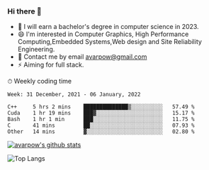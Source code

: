 ### Hi there 👋
<!--I have been a GitHub member for [![Years Badge](https://badges.pufler.dev/years/avarpow)](https://badges.pufler.dev)-->
- 🌱 I will earn a bachelor's degree in computer science in 2023.
- 😄 I'm interested in Computer Graphics, High Performance Computing,Embedded Systems,Web design and Site Reliability Engineering.
- 💬 Contact me by email avarpow@gmail.com
- ⚡ Aiming for full stack.

<!--💻 Coding Activity Logging

[![Commits Badge](https://badges.pufler.dev/commits/weekly/avarpow)](https://badges.pufler.dev)-->

⏱ Weekly coding time
<!--START_SECTION:waka-->
```text
Week: 31 December, 2021 - 06 January, 2022

C++     5 hrs 2 mins    ██████████████▒░░░░░░░░░░   57.49 % 
Cuda    1 hr 19 mins    ███▓░░░░░░░░░░░░░░░░░░░░░   15.17 % 
Bash    1 hr 1 min      ███░░░░░░░░░░░░░░░░░░░░░░   11.75 % 
C       41 mins         ██░░░░░░░░░░░░░░░░░░░░░░░   07.93 % 
Other   14 mins         ▓░░░░░░░░░░░░░░░░░░░░░░░░   02.80 % 
```
<!--END_SECTION:waka-->

[![avarpow's github stats](https://github-readme-stats.vercel.app/api?username=avarpow&count_private=true&show_icons=true&hide=issues&hide_border=true)](https://github.com/anuraghazra/github-readme-stats)

![Top Langs](https://github-readme-stats.vercel.app/api/top-langs/?username=avarpow&layout=compact&hide_border=true) 
<!--[![avarpow's wakatime stats](https://github-readme-stats.vercel.app/api/wakatime?username=avarpow)](https://github.com/anuraghazra/github-readme-stats)-->
